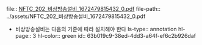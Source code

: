 file:: [NFTC_202_비상방송설비_1672479815432_0.pdf](../assets/NFTC_202_비상방송설비_1672479815432_0.pdf)
file-path:: ../assets/NFTC_202_비상방송설비_1672479815432_0.pdf

- 비상방송설비는 다음의 기준에 따라 설치해야 한다
  ls-type:: annotation
  hl-page:: 3
  hl-color:: green
  id:: 63b019c9-38ed-4dd3-a64f-ef6c2b926daf